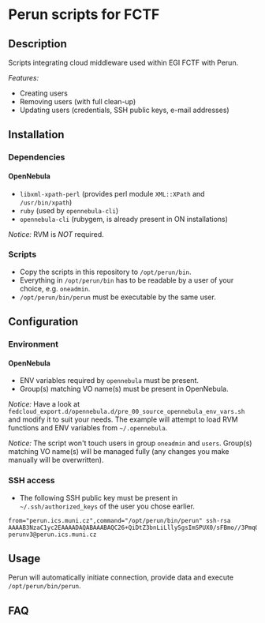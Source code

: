 Perun scripts for FCTF
======================
## Description
Scripts integrating cloud middleware used within EGI FCTF with Perun.

_Features:_
* Creating users
* Removing users (with full clean-up)
* Updating users (credentials, SSH public keys, e-mail addresses)

## Installation
### Dependencies
#### OpenNebula
* `libxml-xpath-perl` (provides perl module `XML::XPath` and `/usr/bin/xpath`)
* `ruby` (used by `opennebula-cli`)
* `opennebula-cli` (rubygem, is already present in ON installations)

_Notice:_ RVM is _NOT_ required.

### Scripts
* Copy the scripts in this repository to `/opt/perun/bin`.
* Everything in `/opt/perun/bin` has to be readable by a
  user of your choice, e.g. `oneadmin`.
* `/opt/perun/bin/perun` must be executable by the same
  user.

## Configuration
### Environment
#### OpenNebula
* ENV variables required by `opennebula` must be present.
* Group(s) matching VO name(s) must be present in OpenNebula.

_Notice:_ Have a look at `fedcloud_export.d/opennebula.d/pre_00_source_opennebula_env_vars.sh`
and modify it to suit your needs. The example will attempt
to load RVM functions and ENV variables from `~/.opennebula`.

_Notice:_ The script won't touch users in group `oneadmin` and `users`.
Group(s) matching VO name(s) will be managed fully (any changes
you make manually will be overwritten).

### SSH access
* The following SSH public key must be present in
`~/.ssh/authorized_keys` of the user you chose earlier.

~~~
from="perun.ics.muni.cz",command="/opt/perun/bin/perun" ssh-rsa AAAAB3NzaC1yc2EAAAADAQABAAABAQC26+QiDtZ3bnLiLllySgsImSPUX0/sFBmo//3PmqOsuJIBdWB5BLU5Ws+pTRxefqC8SHfI92ZQoGXe7aJniTXxbRPa0FZJ3fskAHwpbiJfstGVZ1hddBcHIvial3v5Rd++zRiKslDVTkXLlb+b1pTnjyTVbD/6kGILgnUz7RKY5DnXADVnmTdPliQCabhE41AhkWdcuWpHBNwvxONKoZJJpbuouDbcviX4lJu9TF9Ij62rZjcoNzg5/JiIKTcMVi8L04FTjyCMxKRzlo00IjSuapFnXQNNZUL5u/mfPA/HpyIkSAOiPXLhWy9UuBNo7xdrCmfTh1qUvzbuWXJZN3d9 perunv3@perun.ics.muni.cz
~~~

## Usage
Perun will automatically initiate connection, provide data
and execute `/opt/perun/bin/perun`.

## FAQ
